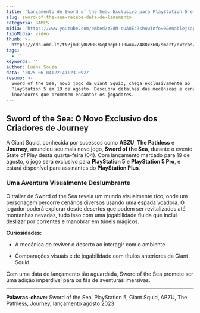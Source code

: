 ```yaml
---
title: 'Lançamento de Sword of the Sea: Exclusivo para PlayStation 5 em Agosto'
slug: sword-of-the-sea-recebe-data-de-lanamento
categoria: GAMES
midia: 'https://www.youtube.com/embed/z2dM-cUAUE4?showinfo=0&enablejsapi=1'
tipoMidia: video
thumb: >-
  https://cdn.ome.lt/tNZjmUCyOG9HB7GqAbdpFIJ0wu4=/480x360/smart/extras/conteudos/sem_titulo59.png
tags:
  - ''
keywords: ''
author: Luana Souza
data: '2025-06-04T22:41:23.092Z'
resumo: >-
  Sword of the Sea, novo jogo da Giant Squid, chega exclusivamente ao
  PlayStation 5 em 19 de agosto. Descubra detalhes das mecânicas e cenários
  inovadores que prometem encantar os jogadores.
---
```


## Sword of the Sea: O Novo Exclusivo dos Criadores de Journey

A Giant Squid, conhecida por sucessos como **ABZU**, **The Pathless** e **Journey**, anunciou seu mais novo jogo, **Sword of the Sea**, durante o evento State of Play desta quarta-feira (04). Com lançamento marcado para 19 de agosto, o jogo será exclusivo para **PlayStation 5** e **PlayStation 5 Pro**, e estará disponível para assinantes do **PlayStation Plus**.

### Uma Aventura Visualmente Deslumbrante

O trailer de Sword of the Sea revela um mundo visualmente rico, onde um personagem percorre cenários diversos usando uma espada voadora. O jogador poderá explorar desde desertos que podem ser revitalizados até montanhas nevadas, tudo isso com uma jogabilidade fluida que inclui deslizar por correntes e manobrar em túneis mágicos.

**Curiosidades:**

- A mecânica de reviver o deserto ao interagir com o ambiente

- Comparações visuais e de jogabilidade com títulos anteriores da Giant Squid

Com uma data de lançamento tão aguardada, Sword of the Sea promete ser uma adição imperdível para os fãs de aventuras imersivas.

---

**Palavras-chave:** Sword of the Sea, PlayStation 5, Giant Squid, ABZU, The Pathless, Journey, lançamento agosto 2023
